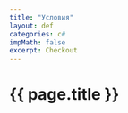 ```yaml
---
title: "Условия"
layout: def
categories: c#
impMath: false
excerpt: Checkout
---
```


# {{ page.title }}
